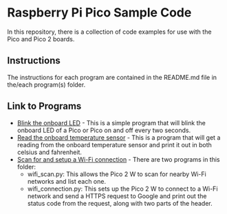 # Raspberry Pi Pico Sample Code

In this repository, there is a collection of code examples for use with the Pico and Pico 2 boards.

## Instructions

The instructions for each program are contained in the README.md file in the/each program(s) folder.

## Link to Programs

* [Blink the onboard LED](/001-blink-led/) - This is a simple program that will blink the onboard LED of a Pico or Pico on and off every two seconds.
* [Read the onboard temperature sensor](/002-temperature-sensor/) - This is a program that will get a reading from the onboard temperature sensor and print it out in both celsius and fahrenheit.
* [Scan for and setup a Wi-Fi connection](/003-wifi-network/) - There are two programs in this folder:
  * wifi_scan.py: This allows the Pico 2 W to scan for nearby Wi-Fi networks and list each one.
  * wifi_connection.py: This sets up the Pico 2 W to connect to a Wi-Fi network and send a HTTPS request to Google and print out the status code from the request, along with two parts of the header.
